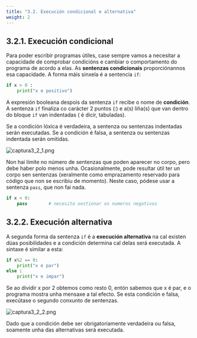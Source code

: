 ```yaml
---
title: "3.2. Execución condicional e alternativa"
weight: 2
---
```


## 3.2.1. Execución condicional

Para poder escribir programas útiles, case sempre vamos a necesitar a capacidade de comprobar condicións e cambiar o comportamento do programa de acordo a elas. As **sentenzas condicionais** proporciónannos esa capacidade. A forma máis sinxela é a sentencia `if`:

```python
if x > 0 :
    print("x e positivo")
```

A expresión booleana despois da sentenza `if` recibe o nome de **condición**. A sentenza `if` finaliza co carácter 2 puntos (:) e a(s) liña(s) que van dentro do bloque `if` van indentadas ( é dicir, tabuladas).

Se a condición lóxica é verdadeira, a sentenza ou sentenzas indentadas serán executadas. Se a condición é falsa, a sentenza ou sentenzas indentada serán omitidas.

![captura3_2_1.png](captura3_2_1.png)

Non hai límite no número de sentenzas que poden aparecer no corpo, pero debe haber polo menos unha. Ocasionalmente, pode resultar útil ter un corpo sen sentenzas (xeralmente como emprazamento reservado para código que non se escribiu de momento). Neste caso, pódese usar a sentenza `pass`, que non fai nada.

```python
if x < 0:
    pass		# necesito xestionar os numeros negativos
```

## 3.2.2. Execución alternativa

A segunda forma da sentenza `if` é a **execución alternativa** na cal existen dúas posibilidades e a condición determina cal delas será executada. A sintaxe é similar a esta:

```python
if x%2 == 0:
    print("x e par")
else :
    print("x e impar")
```

Se ao dividir x por 2 obtemos como resto 0, entón sabemos que x é par, e o programa mostra unha mensaxe a tal efecto. Se esta condición e falsa, execútase o segundo conxunto de sentenzas.

![captura3_2_2.png](captura3_2_2.png)

Dado que a condición debe ser obrigatoriamente verdadeira ou falsa, soamente unha das alternativas será executada.

